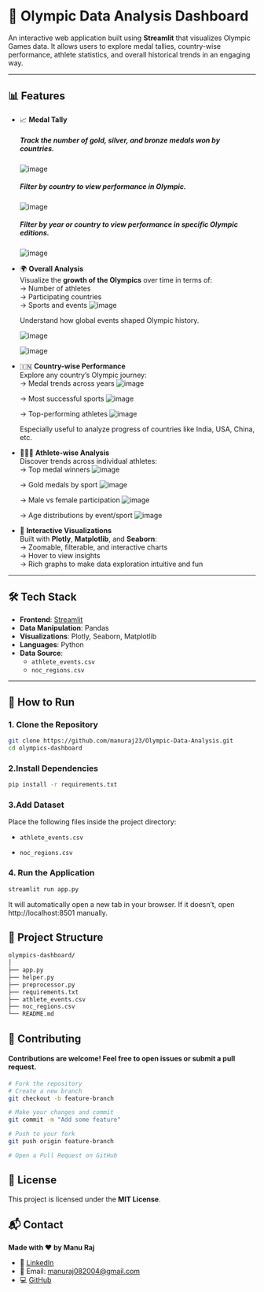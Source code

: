 # 🏅 Olympic Data Analysis Dashboard

An interactive web application built using **Streamlit** that visualizes Olympic Games data. It allows users to explore medal tallies, country-wise performance, athlete statistics, and overall historical trends in an engaging way.

---

## 📊 Features

- 📈 **Medal Tally**  
  ##### Track the number of **gold, silver, and bronze medals** won by countries.
  ![image](https://github.com/user-attachments/assets/7094791e-bfd3-4a18-ab30-275b928166a5)
  
  ##### Filter by **country** to view performance in Olympic.
  ![image](https://github.com/user-attachments/assets/4f01c52e-d480-4426-89d6-f6c39b43671b)
  
  ##### Filter by **year** or **country** to view performance in specific Olympic editions.
  ![image](https://github.com/user-attachments/assets/1e3f7919-5298-47a9-ba17-f5277356e581)




- 🌍 **Overall Analysis**  
  Visualize the **growth of the Olympics** over time in terms of:  
  → Number of athletes  
  → Participating countries  
  → Sports and events
  ![image](https://github.com/user-attachments/assets/0f1aad0a-a672-460a-a45d-cd492644d174)

  Understand how global events shaped Olympic history.

  ![image](https://github.com/user-attachments/assets/c9bea95b-ea8e-471c-9ebf-8c8676d77bd5)

  ![image](https://github.com/user-attachments/assets/b763c663-e3cb-4956-b777-9e7ff652f738)



- 🇮🇳 **Country-wise Performance**  
  Explore any country’s Olympic journey:  
  → Medal trends across years
    ![image](https://github.com/user-attachments/assets/763a8d05-0782-439a-b484-c21bb8aa1aa1)

  → Most successful sports
    ![image](https://github.com/user-attachments/assets/15009fd6-e334-4030-8c2c-65b0c341d631)
 
  → Top-performing athletes
    ![image](https://github.com/user-attachments/assets/7eec8cab-76fb-4938-9fd2-5dd92c83dfbe)

  Especially useful to analyze progress of countries like India, USA, China, etc.

- 🧑‍🤝‍🧑 **Athlete-wise Analysis**  
  Discover trends across individual athletes:  
  → Top medal winners
  ![image](https://github.com/user-attachments/assets/dff0fb86-1bbe-40cd-80f0-e24c2ba3618e)

  → Gold medals by sport
  ![image](https://github.com/user-attachments/assets/754d513d-0e9b-4d96-becc-b95b4583b7d5)

  → Male vs female participation
  ![image](https://github.com/user-attachments/assets/ce66f1f3-0eef-4c0e-aa39-126d318866e6)

  → Age distributions by event/sport
  ![image](https://github.com/user-attachments/assets/3e6b4940-2981-4905-a538-c21c0eec5195)


- 📌 **Interactive Visualizations**  
  Built with **Plotly**, **Matplotlib**, and **Seaborn**:  
  → Zoomable, filterable, and interactive charts  
  → Hover to view insights  
  → Rich graphs to make data exploration intuitive and fun

---

## 🛠️ Tech Stack

- **Frontend**: [Streamlit](https://streamlit.io/)
- **Data Manipulation**: Pandas
- **Visualizations**: Plotly, Seaborn, Matplotlib
- **Languages**: Python
- **Data Source**:
  - `athlete_events.csv`
  - `noc_regions.csv`

---

## 🚀 How to Run

### 1. Clone the Repository

```bash
git clone https://github.com/manuraj23/Olympic-Data-Analysis.git
cd olympics-dashboard
```

### 2.Install Dependencies
```bash
pip install -r requirements.txt
```
### 3.Add Dataset
 Place the following files inside the project directory:

 - `athlete_events.csv`

 - `noc_regions.csv`

### 4. Run the Application
 ```bash
 streamlit run app.py
```

It will automatically open a new tab in your browser. If it doesn’t, open http://localhost:8501 manually.


## 📁 Project Structure
```bash
olympics-dashboard/
│
├── app.py                  
├── helper.py              
├── preprocessor.py        
├── requirements.txt      
├── athlete_events.csv      
├── noc_regions.csv        
└── README.md             
```
## 🤝 Contributing
#### Contributions are welcome! Feel free to open issues or submit a pull request.
```bash
# Fork the repository
# Create a new branch
git checkout -b feature-branch

# Make your changes and commit
git commit -m "Add some feature"

# Push to your fork
git push origin feature-branch

# Open a Pull Request on GitHub
```

## 🧾 License

This project is licensed under the **MIT License**.

## 📬 Contact

**Made with ❤️ by Manu Raj**

- 🔗 [LinkedIn](https://www.linkedin.com/in/manu-raj-dev)  
- 📧 Email: [manuraj082004@gmail.com](mailto:manuraj082004@gmail.com)  
- 💻 [GitHub](https://github.com/manuraj23)


